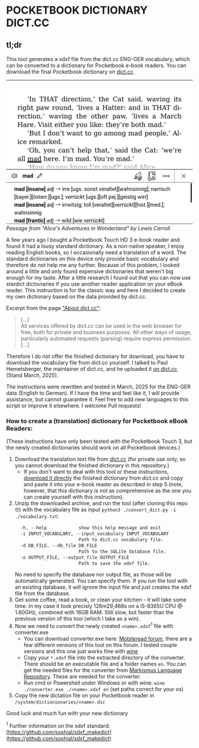 # POCKETBOOK DICTIONARY DICT.CC

## tl;dr
This tool generates a xdxf file from the dict.cc ENG-GER vocabulary, which can be converted to a dictionary for Pocketbook e-book readers. You can download the final Pocketbook dictionary on [dict.cc](https://www.dict.cc/?s=about%3Awordlist). 

<hr />

![Screenshot pocketbook e-book reader translation ENG-GER](screenshot_alice.jpg)   
*Passage from "Alice's Adventures in Wonderland" by Lewis Carroll*

A few years ago I bought a Pocketbook Touch HD 3 e-book reader and found it had a lousy standard dictionary. As a non-native speaker, I enjoy reading English books, so I occasionally need a translation of a word. The standard dictionaries on this device only provide basic vocabulary and therefore do not help me any further. Because of this problem, I looked around a little and only found expensive dictionaries that weren't big enough for my taste. After a little research I found out that you can now use stardict dictionaries if you use another reader application on your eBook reader. This instruction is for the classic way and here I decided to create my own dictionary based on the data provided by dict.cc.

Excerpt from the page ["About dict.cc"](https://www.dict.cc/?s=about%3A&l=e):
> [...]   
> All services offered by dict.cc can be used in the web browser for free, both for private and business purposes. All other ways of usage, particularly automated requests (parsing) require express permission.    
> [...]   

Therefore I do not offer the finished dictionary for download, you have to download the vocabulary file from dict.cc yourself. I talked to Paul Hemetsberger, the maintainer of dict.cc, and he uploaded it [on dict.cc](https://www.dict.cc/?s=about%3Awordlist) (Stand March, 2025).

The instructions were rewritten and tested in March, 2025 for the ENG-GER data (English to German). If I have the time and feel like it, I will provide assistance, but cannot guarantee it. Feel free to add new languages ​​to this script or improve it elsewhere. I welcome Pull requests!

### How to create a (translation) dictionary for Pocketbook eBook Readers:
(These instructions have only been tested with the Pocketbook Touch 3, but the newly created dictionaries should work on all Pocketbook devices.)

1. Download the translation text file from [dict.cc](https://www1.dict.cc/translation_file_request.php) (for private use only, so you cannot download the finished dictionary in this repository.)
    - If you don't want to deal with this tool or these instructions, [download it directly](https://www1.dict.cc/download/pocketbook-dict-cc-en-de.zip) the finished dictionary from dict.cc and copy and paste it into your e-book reader as described in step 5 (note, however, that this dictionary is not as comprehensive as the one you can create yourself with this instruction).
2. Unzip the downloaded archive, and run the tool (after cloning this repo 🤓) with the vocabulary file as input
   `python3 ./convert_dict.py -i ./vocabulary.txt`:
    ```
      -h, --help            show this help message and exit
      -i INPUT_VOCABULARY, --input_vocabulary INPUT_VOCABULARY
                            Path to dict.cc vocabulary file.
      -d DB_FILE, --db_file DB_FILE
                            Path to the SQLite database file.
      -o OUTPUT_FILE, --output_file OUTPUT_FILE
                            Path to save the xdxf file.
    ```
    No need to specify the database nor output file, as those will be automatically generated. You can specify them. If you run the tool with an existing database, it will ignore the input file and just creates the xdxf file from the database.
3. Get some coffee, read a book, or clean your kitchen - it will take some time. In my case it took precisly 126m29,468s on a i5-8365U CPU @ 1.60GHz, combined with 16GB RAM. Still slow, but faster than the previous version of this tool (which I take as a win).
4. Now we need to convert the newly created `<name>.xdxf`<sup>1</sup> file with converter.exe
    - You can download converter.exe here: [Mobileread forum](https://www.mobileread.com/forums/showpost.php?p=3923322&postcount=6), there are a few different versions of this tool on this forum. I tested couple versions and this one just works fine with [wine](https://www.winehq.org/)
    - Copy your `*.xdxf` file into the extracted directory of the converter. There should be an executable file and a folder names `en`. You can get the needed files for the converter from [Markismus Language Repository](https://github.com/Markismus/LanguageFilesPocketbookConverter). These are needed for the converter.
    - Run cmd or Powershell under Windows or with wine: `wine ./converter.exe ./<name>.xdxf en` (set paths correct for your os)
5. Copy the new dictation file on your Pocketbook reader in `/system/dictionionaries/<name>.dic`

Good luck and much fun with your new dictionary

<sup>1</sup> Further information on the xdxf standard: [https://github.com/soshial/xdxf_makedict](https://github.com/soshial/xdxf_makedict)
